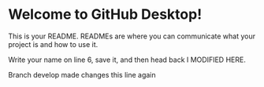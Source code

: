 # Welcome to GitHub Desktop!

This is your README. READMEs are where you can communicate what your project is and how to use it.

Write your name on line 6, save it, and then head back I MODIFIED HERE.

Branch develop made changes this line again
